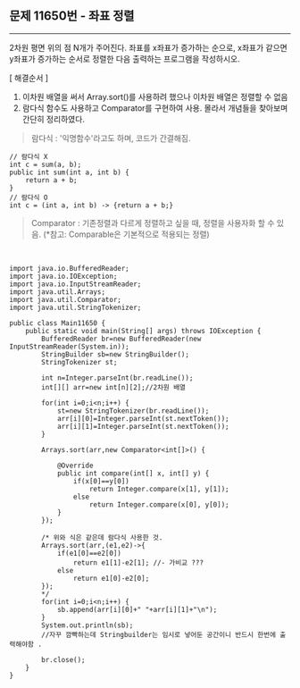 ## 문제 11650번 - 좌표 정렬
---------------
2차원 평면 위의 점 N개가 주어진다. 좌표를 x좌표가 증가하는 순으로, x좌표가 같으면 y좌표가 증가하는 순서로 정렬한 다음 출력하는 프로그램을 작성하시오.

[ 해결순서 ]
1. 이차원 배열을 써서 Array.sort()를 사용하려 했으나 이차원 배열은 정렬할 수 없음
2. 람다식 함수도 사용하고 Comparator를 구현하여 사용. 몰라서 개념들을 찾아보며 간단히 정리하였다.
> 람다식 : '익명함수'라고도 하며, 코드가 간결해짐.
```
// 람다식 X
int c = sum(a, b);
public int sum(int a, int b) {
	return a + b;
}
// 람다식 O
int c = (int a, int b) -> {return a + b;}
```
> Comparator : 기존정렬과 다르게 정렬하고 싶을 때, 정렬을 사용자화 할 수 있음. (*참고: Comparable은 기본적으로 적용되는 정렬)

</br>

```
import java.io.BufferedReader;
import java.io.IOException;
import java.io.InputStreamReader;
import java.util.Arrays;
import java.util.Comparator;
import java.util.StringTokenizer;

public class Main11650 {
	public static void main(String[] args) throws IOException {
		BufferedReader br=new BufferedReader(new InputStreamReader(System.in));
		StringBuilder sb=new StringBuilder();
		StringTokenizer st;
		
		int n=Integer.parseInt(br.readLine());
		int[][] arr=new int[n][2];//2차원 배열  
		
		for(int i=0;i<n;i++) {
			st=new StringTokenizer(br.readLine());
			arr[i][0]=Integer.parseInt(st.nextToken());
			arr[i][1]=Integer.parseInt(st.nextToken());
		}
		
		Arrays.sort(arr,new Comparator<int[]>() {

			@Override
			public int compare(int[] x, int[] y) {
				if(x[0]==y[0])
					return Integer.compare(x[1], y[1]);
				else
					return Integer.compare(x[0], y[0]);
			}
		});
		
		/* 위와 식은 같은데 람다식 사용한 것.
		Arrays.sort(arr,(e1,e2)->{
			if(e1[0]==e2[0])
				return e1[1]-e2[1]; //-	가비교 ???
			else
				return e1[0]-e2[0];
		});
		*/
		for(int i=0;i<n;i++) {
			sb.append(arr[i][0]+" "+arr[i][1]+"\n");
		}
		System.out.println(sb); 
		//자꾸 깜빡하는데 Stringbuilder는 임시로 넣어둔 공간이니 반드시 한번에 출력해야함 .
		
		br.close();
	}
}
```
